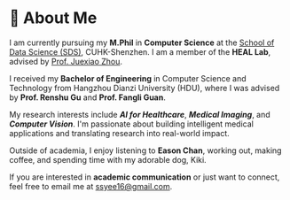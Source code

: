 # 👤 About Me

I am currently pursuing my **M.Phil** in **Computer Science** at the [School of Data Science (SDS)](https://sds.cuhk.edu.cn/), CUHK-Shenzhen. I am a member of the **HEAL Lab**, advised by [Prof. Juexiao Zhou](https://www.joshuachou.ink/about/).

I received my **Bachelor of Engineering** in Computer Science and Technology from Hangzhou Dianzi University (HDU), where I was advised by **Prof. Renshu Gu** and **Prof. Fangli Guan**.

My research interests include **_AI for Healthcare_**, **_Medical Imaging_**, and **_Computer Vision_**. I'm passionate about building intelligent medical applications and translating research into real-world impact.

Outside of academia, I enjoy listening to **Eason Chan**, working out, making coffee, and spending time with my adorable dog, Kiki.

If you are interested in **academic communication** or just want to connect, feel free to email me at [ssyee16@gmail.com](mailto:ssyee16@gmail.com).
